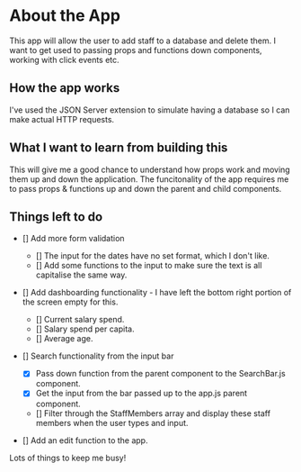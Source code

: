 # About the App

This app will allow the user to add staff to a database and delete them. I want to get used to passing props and functions down components, working with click events etc. 

## How the app works

I've used the JSON Server extension to simulate having a database so I can make actual HTTP requests. 

## What I want to learn from building this

This will give me a good chance to understand how props work and moving them up and down the application. The funcitonality of the app requires me to pass props & functions up and down the parent and child components. 

## Things left to do

- [] Add more form validation
    - [] The input for the dates have no set format, which I don't like. 
    - [] Add some functions to the input to make sure the text is all capitalise the same way.

- [] Add dashboarding functionality - I have left the bottom right portion of the screen empty for this.
    - [] Current salary spend.
    - [] Salary spend per capita.
    - [] Average age.

- [] Search functionality from the input bar
    - [x] Pass down function from the parent component to the SearchBar.js component.
    - [x] Get the input from the bar passed up to the app.js parent component.
    - [] Filter through the StaffMembers array and display these staff members when the user types and input.

- [] Add an edit function to the app.

Lots of things to keep me busy!

